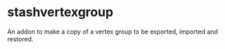 # stashvertexgroup
An addon to make a copy of a vertex group to be exported, imported and restored.
